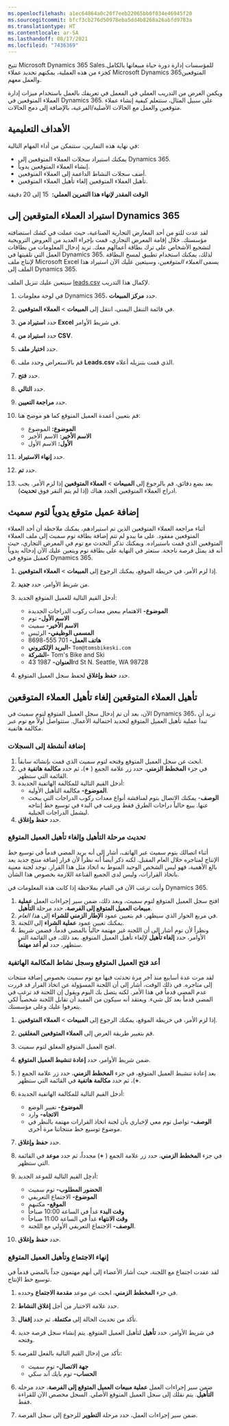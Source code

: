 ```yaml
---
ms.openlocfilehash: a1ec64864a0c20f7eeb22065bb0f034e46945f20
ms.sourcegitcommit: bfcf3cb276d50978eba5dd4b8268a26abfd9783a
ms.translationtype: HT
ms.contentlocale: ar-SA
ms.lasthandoff: 08/17/2021
ms.locfileid: "7436369"
---
```

تتيح Microsoft Dynamics 365 Salesللمؤسسات إدارة دورة حياة مبيعاتها بالكامل. كجزء من هذه العملية، يمكنهم تحديد عملاء Microsoft Dynamics 365المتوقعين والعمل معهم.

ويكمن الغرض من التدريب العملي في المعمل في تعريفك بالعمل باستخدام ميزات إدارة العملاء المتوقعين في Dynamics 365. على سبيل المثال، ستتعلم كيفية إنشاء عملاء متوقعين والعمل مع الحالات الأصلية/الفرعية، بالإضافة إلى دمج الحالات.

## <a name="learning-objectives"></a>الأهداف التعليمية

في نهاية هذه التمارين، ستتمكن من أداء المهام التالية:

- يمكنك استيراد سجلات العملاء المتوقعين إلى Dynamics 365.
- إنشاء العملاء المتوقعين يدوياً.
- أضف سجلات النشاط الداعمة إلى العملاء المتوقعين.
- تأهيل العملاء المتوقعين إلغاء تأهيل العملاء المتوقعين.

**الوقت المقدر لإنهاء هذا التمرين العملي:** ‏ 15 إلى 20 دقيقة

## <a name="import-leads-into-dynamics-365"></a>استيراد العملاء المتوقعين إلى Dynamics 365

لقد عدت للتو من أحد المعارض التجارية الصناعية، حيث عملت في كشك استضافته مؤسستك. خلال إقامة المعرض التجاري، قمت بإجراء العديد من العروض الترويجية لتشجيع الأشخاص على ترك بطاقة أعمالهم معك. تريد إدخال المعلومات من بطاقات العمل التي تلقيتها في Dynamics 365. لذلك، يمكنك استخدام تطبيق لمسح البطاقة لإنتاج ملف Microsoft Excel يسمى *العملاء المتوقعين*، وسيتعين عليك الآن استيراد هذا الملف إلى Dynamics 365. 

سيتعين عليك تنزيل الملف [leads.csv](https://aka.ms/AAb38zg) لإكمال هذا التدريب.

1. في لوحة معلومات Dynamics 365، حدد **مركز المبيعات**.
2. في قائمة التنقل اليمنى، انتقل إلى **المبيعات** > **العملاء المتوقعين**.
3. حدد **استيراد من Excel‎** في شريط الأوامر.
4. حدد **استيراد من CSV**.
5. حدد **اختيار ملف**.
6. قم بالاستعراض وحدد ملف **Leads.csv** الذي قمت بتنزيله أعلاه. 
7. حدد **فتح**.
8. حدد **التالي**.
9. حدد **مراجعة التعيين**.
10. قم بتعيين أعمدة العميل المتوقع كما هو موضح هنا:

    - **الموضوع:** الموضوع
    - **الاسم الأخير:** الاسم الأخير
    - **الأول:** الاسم الأول

11. حدد **إنهاء الاستيراد**.
12. حدد **تم**.
13. بعد بضع دقائق، قم بالرجوع إلى **المبيعات** > **العملاء المتوقعين** إذا لزم الأمر. يجب ادراج العملاء المتوقعين الجدد هناك (إذا لم يتم النقر فوق **تحديث**).

## <a name="manually-add-a-lead-for-tom-smith"></a>إضافة عميل متوقع يدوياً لتوم سميث

أثناء مراجعة العملاء المتوقعين الذين تم استيرادهم، يمكنك ملاحظة أن أحد العملاء المتوقعين مفقود. على ما يبدو لم تتم إضافة بطاقة توم سميث إلى ملف العملاء المتوقعين الذي قمت باستيراده. ويمكنك تذكر التحدث مع توم في المعرض التجاري، حيث أنه قد يمثل فرصة ناجحة. ستعثر في النهاية على بطاقة توم ويتعين عليك الآن إدخاله يدوياً كعميل متوقع في Dynamics 365.

1. إذا لزم الأمر، في خريطة الموقع، يمكنك الرجوع إلى **المبيعات** > **العملاء المتوقعين**.
2. من شريط الأوامر، حدد **جديد**.
3. أدخل القيم التالية للعميل المتوقع الجديد:

    - **الموضوع-** الاهتمام ببعض معدات ركوب الدراجات الجديدة
    - **الاسم الأول-** توم
    - **الاسم الأخير-** سميث
    - **المسمى الوظيفي-** الرئيس
    - **هاتف العمل-** 701 555-8698
    - **البريد الإلكتروني-** `Tom@tomsbikeski.com`
    - **الشركة-** Tom's Bike and Ski
    - **العنوان-** 1987 43rd St N. Seattle, WA 98728

4. حدد **حفظ وإغلاق** لحفظ سجل العميل المتوقع.

## <a name="qualify-and-disqualify-leads"></a>تأهيل العملاء المتوقعين إلغاء تأهيل العملاء المتوقعين

الآن، بعد أن تم إدخال سجل العميل المتوقع لتوم سميث في Dynamics 365، تريد أن تبدأ عملية تأهيل العميل المتوقع لتحديد احتمالية الأعمال. ستتواصل أولاً مع توم عبر مكالمة هاتفية.

### <a name="add-activities-to-records"></a>إضافة أنشطة إلى السجلات

1. ابحث عن سجل العميل المتوقع وفتحه لتوم سميث الذي قمت بإنشائه سابقاً.
2. في جزء **المخطط الزمني**، حدد زر علامة الجمع ( **+**)، ثم حدد **مكالمة هاتفية** في القائمة التي ستظهر.
3. أدخل القيم التالية للمكالمة الهاتفية الجديدة:
    - **الموضوع-** مكالمة التأهيل الأولية.
    - **الوصف**- يمكنك الاتصال بتوم لمناقشة أنواع معدات ركوب الدراجات التي يبحث عنها. يبيع حالياً دراجات الطرق فقط ويرغب في البدء في توسيع خط إنتاجه ليشمل الدراجات الجبلية.
4. حدد **حفظ وإغلاق**.

### <a name="update-the-qualify-phase-and-disqualify-the-lead"></a>تحديث مرحلة التأهيل وإلغاء تأهيل العميل المتوقع

أثناء اتصالك بتوم سميث عبر الهاتف، أشار إلى أنه يريد المضي قدماً في توسيع خط الإنتاج لمتاجره خلال العام المقبل. لكنه ذكر أيضاً أنه نظراً لأن قرار إضافة منتج جديد يعد بالغ الأهمية، فهو ليس الشخص الوحيد المنوط به اتخاذ مثل هذا القرار. توجد لجنة معنية باتخاذ القرارات، وليس لدى الجميع القناعة اللازمة بخصوص هذا الشأن.

وأنت ترغب الآن في القيام بملاحظة إذا كانت هذه المعلومات في Dynamics 365.

1. افتح سجل العميل المتوقع لتوم سميث، وبعد ذلك، ضمن سير إجراءات العمل **عملية مبيعات العميل المتوقع إلى الفرصة**، حدد مرحلة **التأهيل**.
2. في مربع الحوار الذي سيظهر، قم بتعيين عمود **الإطار الزمني للشراء** إلى *هذا العام*.
3. يمكنك تعيين عمود **عملية الشراء** إلى *اللجنة*.
4. ونظراً لأن توم أشار إلى أن اللجنة غير مهتمة حالياً بالمضي قدماً، فضمن شريط الأوامر، حدد **إلغاء تأهيل** لإلغاء تأهيل العميل المتوقع. بعد ذلك، في القائمة التي ستظهر، حدد **لم أعد مهتماً**.

### <a name="reopen-the-lead-and-capture-the-phone-call-activity"></a>أعد فتح العميل المتوقع وسجل نشاط المكالمة الهاتفية

لقد مرت عدة أسابيع منذ آخر مرة تحدثت فيها مع توم سميث بخصوص إضافة منتجات إلى متاجره. في ذلك الوقت، أشار إلى أن اللجنة المسؤولة عن اتخاذ القرار قد قررت عدم المضي قدماً في هذا الأمر. لكنه يتصل بك اليوم ويقول إن اللجنة قد ترغب في المضي قدماً بعد كل شيء. ويعتقد أنه سيكون من المفيد أن تقابل اللجنة شخصياً لكي يتعرفوا عليك وعلى مؤسستك.

1. إذا لزم الأمر، في خريطة الموقع، يمكنك الرجوع إلى **المبيعات** \> **العملاء المتوقعين**.
2. قم بتغيير طريقة العرض إلى **العملاء المتوقعين المغلقين**.
3. افتح العميل المتوقع المغلق لتوم سميث.
4. ضمن شريط الأوامر، حدد **إعادة تنشيط العميل المتوقع**.
5. بعد إعادة تنشيط العميل المتوقع، في جزء **المخطط الزمني**، حدد زر علامة الجمع ( **+**)، ثم حدد **مكالمة هاتفية** في القائمة التي ستظهر.
6. أدخل القيم التالية للمكالمة الهاتفية الجديدة:

    - **الموضوع-** تغيير الوضع
    - **الاتجاه-** وارد
    - **الوصف-** تواصل توم معي لإخباري بأن لجنة اتخاذ القرارات مهتمة بالنظر في موضوع توسيع خط منتجاتنا مرة أخرى.

7. حدد **حفظ وإغلاق**.
9. في جزء **المخطط الزمني**، حدد زر علامة الجمع ( **+**) مجدداً، ثم حدد **موعد** في القائمة التي ستظهر.
10. أدخِل القيم التالية للموعد الجديد:

    - **الحضور المطلوب-** توم سميث
    - **الموضوع-** الاجتماع التعريفي
    - **الموقع-** مكتبهم
    - **وقت البدء** غداً في الساعة 10:00 صباحاً
    - **وقت الانتهاء** غداً في الساعة 11:00 صباحاً
    - **الوصف-** الاجتماع التعريفي الأولي مع اللجنة.

11. حدد **حفظ وإغلاق**.

### <a name="close-the-meeting-and-qualify-the-lead"></a>إنهاء الاجتماع وتأهيل العميل المتوقع

لقد عقدت اجتماع مع اللجنة، حيث أشار الأعضاء إلى أنهم مهتمون جداً بالمضي قدماً في توسيع خط الإنتاج.

1. في جزء **المخطط الزمني**، ابحث عن موعد **مقدمة الاجتماع** وحدده.
2. حدد علامة الاختيار من أجل **إغلاق النشاط**.
3. تأكد من تحديث الحالة إلى **مكتملة**، ثم حدد **إقفال**.
4. في شريط الأوامر، حدد **تأهيل** لتأهيل العميل المتوقع. يتم إنشاء سجل فرصة جديد وفتحه.
5. تأكد من إدخال القيم التالية بالفعل للفرصة:

    - **جهة الاتصال-** توم سميث
    - **الحساب-** توم بايك آند سكي

6. ضمن سير إجراءات العمل **عملية مبيعات العميل المتوقع إلى الفرصة**، حدد مرحلة **التأهيل**. يتم نقلك إلى سجل العميل المتوقع الأصلي. السجل مخصص الآن للقراءة فقط.
7. ضمن سير إجراءات العمل، حدد مرحلة **التطوير** للرجوع إلى سجل الفرصة.
